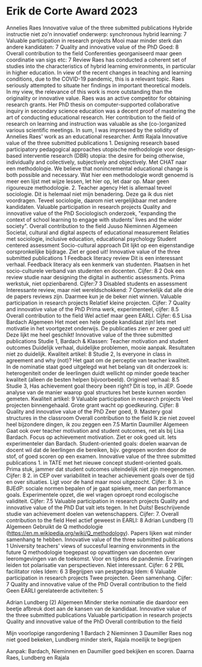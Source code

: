 # Erik de Corte Award 2023
Annelies Raes
	Innovative value of the three submitted publications
		Hybride instructie niet zo'n innovatief onderwerp: synchronous hybrid learning: 7
	Valuable participation in research projects
		Mooi maar minder sterk dan andere kandidaten: 7
	Quality and innovative value of the PhD
		Goed: 8
	Overall contribution to the field
		Conferenties georganiseerd maar geen coordinatie van sigs etc: 7
	Review
		Raes has conducted a coherent set of studies into the characteristics of hybrid learning environments, in particular in higher education. In view of the recent changes in teaching and learning conditions, due to the COVID-19 pandemic, this is a relevant topic. Raes seriously attempted to situate her findings in important theoretical models. In my view, the relevance of this work is more outstanding than the originality or innovative value. Raes was an active competitor for obtaining research grants. Her PhD thesis on computer-supported collaborative inquiry in secondary science education was a decent proof of mastering the art of conducting educational research. Her contribution to the field of research on learning and instruction was valuable as she (co-)organized various scientific meetings. In sum, I was impressed by the solidity of Annelies Raes' work as an educational researcher. 
Antti Rajala
	Innovative value of the three submitted publications
		1. Designing research based participatory pedagogical approaches
			utopische methodologie voor design-based interventie research (DBR)
			utopia: the desire for being otherwise, individually and collectively, subjectively and objectively. 
			Met CHAT naar een methodologie. 
			We believe that nonincremental educational change is both possible and necessary. 
			Wat hier een methodologie wordt genoemd is meer een lijst met wijze lessen, let hier op, let daar op. Maar geen rigoureuze methodologie. 
		2. Teacher agency
			Het is allemaal teveel sociologie.
		Dit is helemaal niet mijn benadering. Deze ga ik dus niet voordragen. Teveel sociologie, daarom niet vergelijkbaar met andere kandidaten. 
	Valuable participation in research projects
	Quality and innovative value of the PhD
		Sociologisch onderzoek, "expanding the context of school learning to engage with students' lives and the wider society". 
	Overall contribution to the field
Juuso Nieminnen
	Algemeen
		Societal, cultural and digital aspects of educational measurement
		Relaties met sociologie, inclusive education, educational psychology
		Student centered assessment
		Socio-cultural approach
		Dit lijkt op een eigenstandige oorspronkelijke bijdrage. Ziet er goed uit!
	Innovative value of the three submitted publications
		1 Feedback literacy review
			Dit is een interessant verhaal. Feedback literacy als een kenmerk van studenten. Plaatsen in het socio-culturele verband van studenten en docenten. Cijfer: 8
		2 Ook een review studie naar designing the digital in authentic assessments. 
			Prima werkstuk, niet opzienbarend. Cijfer:7
		3 Disabled students en assessment
			Interessante review, maar niet wereldschokkend: 7 Opmerkelijk dat alle drie de papers reviews zijn. Daarmee kun je de beker niet winnen. 
	Valuable participation in research projects
		Relatief kleine projecten. Cijfer: 7
	Quality and innovative value of the PhD
		Prima werk, experimenteel, cijfer: 8.5
	Overall contribution to the field
		Wel actief maar geen EARLI. Cijfer: 6.5
Lisa Bardach
	Algemeen
		Het moet een hele goede kandidaat zijn! Iets met motivatie in het voortgezet onderwijs. 
		De publicaties zien er zeer goed uit! Deze lijkt me heel geschikt!
	Innovative value of the three submitted publications
		Studie 1, Bardach & Klassen: Teacher motivation and student outcomes
			Duidelijk verhaal, duidelijke problemen, mooie aanpak. Resultaten niet zo duidelijk. Kwaliteit artikel: 8
		Studie 2, Is everyone in class in agreement and why (not)?
			Het gaat om de perceptie van teacher kwaliteit. In de nominatie staat goed uitgelegd wat het belang van dit onderzoek is: heterogeniteit onder de leerlingen duidt wellicht op minder goede teacher kwaliteit (alleen de besten helpen bijvoorbeeld). Origineel verhaal: 8.5
		Studie 3, Has achievement goal theory been right?
			Dit is top, in JEP. Goede analyse van de manier waarop goal structures het beste kunnen worden gemeten. Kwaliteit artikel: 9
	Valuable participation in research projects
		Veel projecten binnengehaald. Grote grant wacht op goedkeuring. Cijfer: 8
	Quality and innovative value of the PhD
		Zeer goed, 9. Mastery goal structures in the classroom
	Overall contribution to the field
		Ik zie niet zoveel heel bijzondere dingen, ik zou zeggen een 7.5
Martin Daumiller
	Algemeen
		Gaat ook over teacher motivation and student outcomes, net als bij Lisa Bardach. Focus op achievement motivation. 
		Ziet er ook goed uit. Iets experimenteler dan Bardach.
		Student-oriented goals: doelen waarvan de docent wil dat de leerlingen die bereiken, bijv. gegrepen worden door de stof, of goed scoren op een examen. 
	Innovative value of the three submitted publications
		1. in TATE met het nieuwe concept student-oriented goals. Prima stuk, jammer dat student outcomes uiteindelijk niet zijn meegenomen. Cijfer: 8
		2. in CEP over variabiliteit in teacher achievement goals over de tijd en over situaties. Ligt voor de hand maar mooi uitgezocht. Cijfer: 8
		3. in BJEdP: sociale normen bepalen of je gaat spieken, meer dan performance goals. Experimentele opzet, die wel vragen oproept rond ecologische validiteit. Cijfer: 7.5
	Valuable participation in research projects
	Quality and innovative value of the PhD
		Dat valt iets tegen. In het Duits! Beschrijvende studie van achievement doelen van wetenschappers. Cijfer: 7.
	Overall contribution to the field
		Heel actief geweest in EARLI: 8
Adrian Lundberg (1)
	Algemeen
		Gebruikt de Q methodologie (https://en.m.wikipedia.org/wiki/Q_methodology). Papers lijken wat minder samenhang te hebben. 
	Innovative value of the three submitted publications
		1 University teachers' views of succesful learning environments in the future
			Q methodologie toegepast op opvattingen van docenten over leeromgevingen van de toekomst. Voor en tijdens de pandemie. Ervaringen leiden tot polarisatie van perspectieven. Niet interessant. Cijfer: 6
		2 PBL facilitator roles
			Idem: 6
		3 Begrijpen van pestgedrag
			Idem: 6
	Valuable participation in research projects
		Twee projecten. Geen samenhang. Cijfer: 7
	Quality and innovative value of the PhD
	Overall contribution to the field
		Geen EARLI gerelateerde activiteiten: 5

Adrian Lundberg (2)
	Algemeen
		Minder sterke nominatie die daardoor een beetje afbreuk doet aan de kansen van de kandidaat. 
	Innovative value of the three submitted publications
	Valuable participation in research projects
	Quality and innovative value of the PhD
	Overall contribution to the field

Mijn voorlopige rangordening
1 Bardach
2 Nieminnen
3 Daumiller
Raes nog niet goed bekeken, Lundberg minder sterk, Rajala moeilijk te begrijpen

Aanpak: Bardach, Nieminnen en Daumiller goed bekijken en scoren. Daarna Raes, Lundberg en Rajala

